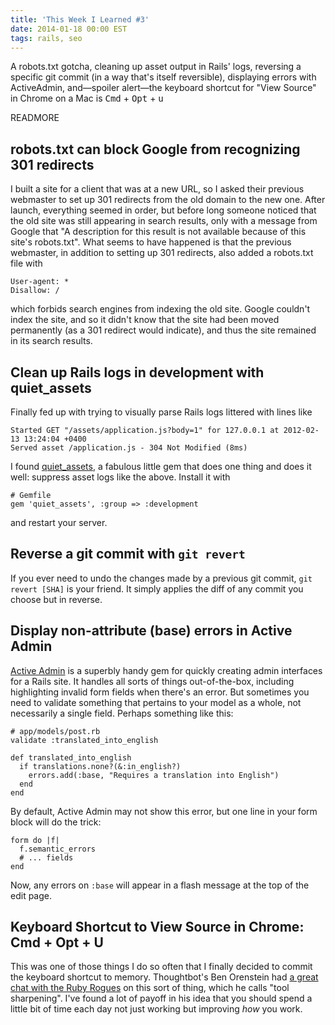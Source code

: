 ```yaml
---
title: 'This Week I Learned #3'
date: 2014-01-18 00:00 EST
tags: rails, seo
---
```


A robots.txt gotcha, cleaning up asset output in Rails' logs, reversing a specific git commit (in a way that's itself reversible), displaying errors with ActiveAdmin, and—spoiler alert—the keyboard shortcut for "View Source" in Chrome on a Mac is <kbd>Cmd</kbd> + <kbd>Opt</kbd> + <kbd>u</kbd>

READMORE

## robots.txt can block Google from recognizing 301 redirects

I built a site for a client that was at a new URL, so I asked their previous webmaster to set up 301 redirects from the old domain to the new one. After launch, everything seemed in order, but before long someone noticed that the old site was still appearing in search results, only with a message from Google that "A description for this result is not available because of this site's robots.txt". What seems to have happened is that the previous webmaster, in addition to setting up 301 redirects, also added a robots.txt file with

    User-agent: *
    Disallow: /

which forbids search engines from indexing the old site. Google couldn't index the site, and so it didn't know that the site had been moved permanently (as a 301 redirect would indicate), and thus the site remained in its search results.

## Clean up Rails logs in development with quiet_assets

Finally fed up with trying to visually parse Rails logs littered with lines like

    Started GET "/assets/application.js?body=1" for 127.0.0.1 at 2012-02-13 13:24:04 +0400
    Served asset /application.js - 304 Not Modified (8ms)

I found [quiet_assets][1], a fabulous little gem that does one thing and does it well: suppress asset logs like the above. Install it with

    # Gemfile
    gem 'quiet_assets', :group => :development

and restart your server.

## Reverse a git commit with `git revert`

If you ever need to undo the changes made by a previous git commit, `git revert [SHA]` is your friend. It simply applies the diff of any commit you choose but in reverse.

## Display non-attribute (base) errors in Active Admin

[Active Admin][2] is a superbly handy gem for quickly creating admin interfaces for a Rails site. It handles all sorts of things out-of-the-box, including highlighting invalid form fields when there's an error. But sometimes you need to validate something that pertains to your model as a whole, not necessarily a single field. Perhaps something like this:

    # app/models/post.rb
    validate :translated_into_english

    def translated_into_english
      if translations.none?(&:in_english?)
        errors.add(:base, "Requires a translation into English")
      end
    end

By default, Active Admin may not show this error, but one line in your form block will do the trick:

    form do |f|
      f.semantic_errors
      # ... fields
    end

Now, any errors on `:base` will appear in a flash message at the top of the edit page.

## Keyboard Shortcut to View Source in Chrome: Cmd + Opt + U

This was one of those things I do so often that I finally decided to commit the keyboard shortcut to memory. Thoughtbot's Ben Orenstein had [a great chat with the Ruby Rogues][3] on this sort of thing, which he calls "tool sharpening". I've found a lot of payoff in his idea that you should spend a little bit of time each day not just working but improving *how* you work.

 [1]: https://github.com/evrone/quiet_assets
 [2]: http://www.activeadmin.info/
 [3]: http://rubyrogues.com/129-rr-sharpening-tools-with-ben-orenstein/
